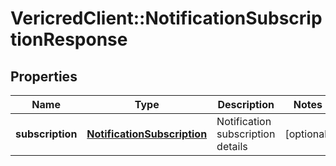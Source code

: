# VericredClient::NotificationSubscriptionResponse

## Properties
Name | Type | Description | Notes
------------ | ------------- | ------------- | -------------
**subscription** | [**NotificationSubscription**](NotificationSubscription.md) | Notification subscription details | [optional] 


